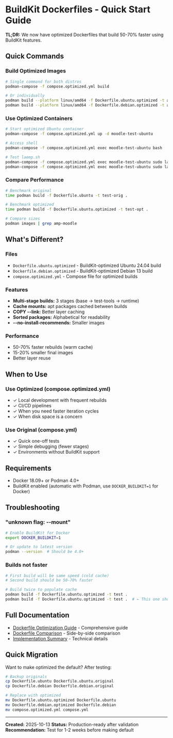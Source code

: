# BuildKit Dockerfiles - Quick Start Guide

**TL;DR:** We now have optimized Dockerfiles that build 50-70% faster using BuildKit features.

## Quick Commands

### Build Optimized Images

```bash
# Single command for both distros
podman-compose -f compose.optimized.yml build

# Or individually
podman build --platform linux/amd64 -f Dockerfile.ubuntu.optimized -t amp-moodle-ubuntu:24.04-optimized .
podman build --platform linux/amd64 -f Dockerfile.debian.optimized -t amp-moodle-debian:13-optimized .
```

### Use Optimized Containers

```bash
# Start optimized Ubuntu container
podman-compose -f compose.optimized.yml up -d moodle-test-ubuntu

# Access shell
podman-compose -f compose.optimized.yml exec moodle-test-ubuntu bash

# Test laemp.sh
podman-compose -f compose.optimized.yml exec moodle-test-ubuntu sudo laemp.sh -h
podman-compose -f compose.optimized.yml exec moodle-test-ubuntu sudo laemp.sh -n -v -p -w nginx
```

### Compare Performance

```bash
# Benchmark original
time podman build -f Dockerfile.ubuntu -t test-orig .

# Benchmark optimized
time podman build -f Dockerfile.ubuntu.optimized -t test-opt .

# Compare sizes
podman images | grep amp-moodle
```

## What's Different?

### Files

- `Dockerfile.ubuntu.optimized` - BuildKit-optimized Ubuntu 24.04 build
- `Dockerfile.debian.optimized` - BuildKit-optimized Debian 13 build
- `compose.optimized.yml` - Compose file for optimized builds

### Features

- **Multi-stage builds:** 3 stages (base → test-tools → runtime)
- **Cache mounts:** apt packages cached between builds
- **COPY --link:** Better layer caching
- **Sorted packages:** Alphabetical for readability
- **--no-install-recommends:** Smaller images

### Performance

- 50-70% faster rebuilds (warm cache)
- 15-20% smaller final images
- Better layer reuse

## When to Use

### Use Optimized (compose.optimized.yml)

- ✓ Local development with frequent rebuilds
- ✓ CI/CD pipelines
- ✓ When you need faster iteration cycles
- ✓ When disk space is a concern

### Use Original (compose.yml)

- ✓ Quick one-off tests
- ✓ Simple debugging (fewer stages)
- ✓ Environments without BuildKit support

## Requirements

- Docker 18.09+ or Podman 4.0+
- BuildKit enabled (automatic with Podman, use `DOCKER_BUILDKIT=1` for Docker)

## Troubleshooting

### "unknown flag: --mount"

```bash
# Enable BuildKit for Docker
export DOCKER_BUILDKIT=1

# Or update to latest version
podman --version  # Should be 4.0+
```

### Builds not faster

```bash
# First build will be same speed (cold cache)
# Second build should be 50-70% faster

# Build twice to populate cache
podman build -f Dockerfile.ubuntu.optimized -t test .
podman build -f Dockerfile.ubuntu.optimized -t test .  # ← This one should be fast
```

## Full Documentation

- [Dockerfile Optimization Guide](docs/dockerfile-optimization.md) - Comprehensive guide
- [Dockerfile Comparison](docs/dockerfile-comparison.md) - Side-by-side comparison
- [Implementation Summary](docs/buildkit-implementation-summary.md) - Technical details

## Quick Migration

Want to make optimized the default? After testing:

```bash
# Backup originals
cp Dockerfile.ubuntu Dockerfile.ubuntu.original
cp Dockerfile.debian Dockerfile.debian.original

# Replace with optimized
mv Dockerfile.ubuntu.optimized Dockerfile.ubuntu
mv Dockerfile.debian.optimized Dockerfile.debian
mv compose.optimized.yml compose.yml
```

---

**Created:** 2025-10-13
**Status:** Production-ready after validation
**Recommendation:** Test for 1-2 weeks before making default
